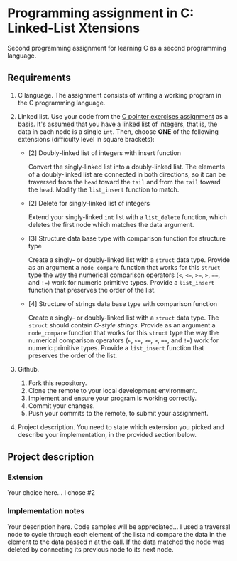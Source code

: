 # Programming assignment in C: Linked-List Xtensions

Second programming assignment for learning C as a second programming language. 

## Requirements
1. C language.
   The assignment consists of writing a working program in the C programming language.
   
2. Linked list.
   Use your code from the [C pointer exercises assignment](https://github.com/ivogeorg/c-pointer-exercises.git) as a basis. It's assumed that you have a linked list of integers, that is, the data in each node is a single `int`. Then, choose **ONE** of the following extensions (difficulty level in square brackets):
   - [2] Doubly-linked list of integers with insert function 

     Convert the singly-linked list into a doubly-linked list. The elements of a doubly-linked list are connected in both directions, so it can be traversed from the `head` toward the `tail` and from the `tail` toward the `head`. Modify the `list_insert` function to match.

   - [2] Delete for singly-linked list of integers
   
     Extend your singly-linked `int` list with a `list_delete` function, which deletes the first node which matches the data argument.

   - [3] Structure data base type with comparison function for structure type
   
     Create a singly- or doubly-linked list with a `struct` data type. Provide as an argument a `node_compare` function that works for this `struct` type the way the numerical comparison operators (`<`, `<=`, `>=`, `>`, `==`, and `!=`) work for numeric primitive types. Provide a `list_insert` function that preserves the order of the list.
     
   - [4] Structure of strings data base type with comparison function
   
     Create a singly- or doubly-linked list with a `struct` data type. The `struct` should contain *C-style strings*. Provide as an argument a `node_compare` function that works for this `struct` type the way the numerical comparison operators (`<`, `<=`, `>=`, `>`, `==`, and `!=`) work for numeric primitive types. Provide a `list_insert` function that preserves the order of the list.

3. Github.
   1. Fork this repository.
   2. Clone the remote to your local development environment.
   3. Implement and ensure your program is working correctly.
   4. Commit your changes.
   5. Push your commits to the remote, to submit your assignment.
   
4. Project description.
   You need to state which extension you picked and describe your implementation, in the provided section below.
   
   
## Project description

### Extension

Your choice here...
I chose #2  
### Implementation notes

Your description here. Code samples will be appreciated...
I used a traversal node to cycle through each element of the lista nd compare the data in the element to the data passed n at the call. If the data matched the node was deleted by connecting its previous node to its next node.

